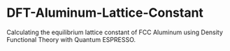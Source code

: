 # DFT-Aluminum-Lattice-Constant
Calculating the equilibrium lattice constant of FCC Aluminum using Density Functional Theory with Quantum ESPRESSO.
